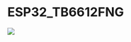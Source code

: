 # ESP32_TB6612FNG

![](https://lh3.googleusercontent.com/SQ0Kgm3X5SbxAEXAJFrybdRVr2Z1phSXRQv11moEj9TTeadtR1EKQExshJ8Wx_IKon8QNO8OUW8T7x4bTZrsGhWC2-jc3rOvmY-mEXmYc4V36Tdwgri1Z99a9sZod5__qMAu0HAP8Q)

